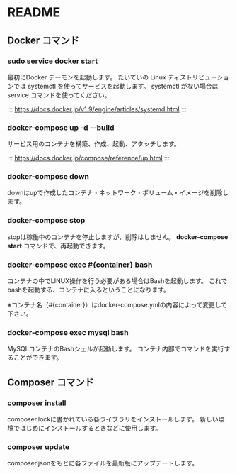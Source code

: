 # README

## Docker コマンド

### sudo service docker start

最初にDocker デーモンを起動します。
たいていの Linux ディストリビューションでは systemctl を使ってサービスを起動します。
systemctl がない場合は service コマンドを使ってください。

:::
https://docs.docker.jp/v1.9/engine/articles/systemd.html
:::


### docker-compose up -d --build

サービス用のコンテナを構築、作成、起動、アタッチします。

:::
https://docs.docker.jp/compose/reference/up.html
:::


### docker-compose down

downはupで作成したコンテナ・ネットワーク・ボリューム・イメージを削除します。


### docker-compose stop

stopは稼働中のコンテナを停止しますが、削除はしません。
**docker-compose start**  コマンドで、再起動できます。


### docker-compose exec #{container} bash

コンテナの中でLINUX操作を行う必要がある場合はBashを起動します。
これでbashを起動する、コンテナに入るということになります。

※コンテナ名（#{container}）はdocker-compose.ymlの内容によって変更して下さい。


### docker-compose exec mysql bash

MySQLコンテナのBashシェルが起動します。
コンテナ内部でコマンドを実行することができます。


## Composer コマンド

### composer install

composer.lockに書かれている各ライブラリをインストールします。
新しい環境ではじめにインストールするときなどに使用します。

### composer update

composer.jsonをもとに各ファイルを最新版にアップデートします。
